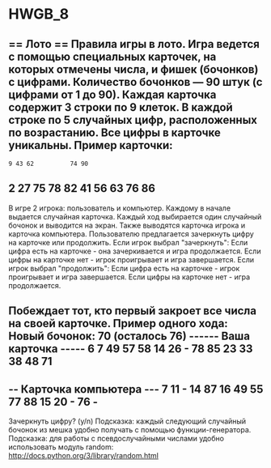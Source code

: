 # HWGB_8
== Лото ==
Правила игры в лото.
Игра ведется с помощью специальных карточек, на которых отмечены числа,
и фишек (бочонков) с цифрами.
Количество бочонков — 90 штук (с цифрами от 1 до 90).
Каждая карточка содержит 3 строки по 9 клеток. В каждой строке по 5 случайных цифр,
расположенных по возрастанию. Все цифры в карточке уникальны. Пример карточки:
--------------------------
    9 43 62          74 90
 2    27    75 78    82
   41 56 63     76      86
--------------------------
В игре 2 игрока: пользователь и компьютер. Каждому в начале выдается
случайная карточка.
Каждый ход выбирается один случайный бочонок и выводится на экран.
Также выводятся карточка игрока и карточка компьютера.
Пользователю предлагается зачеркнуть цифру на карточке или продолжить.
Если игрок выбрал "зачеркнуть":
    Если цифра есть на карточке - она зачеркивается и игра продолжается.
    Если цифры на карточке нет - игрок проигрывает и игра завершается.
Если игрок выбрал "продолжить":
    Если цифра есть на карточке - игрок проигрывает и игра завершается.
    Если цифры на карточке нет - игра продолжается.

Побеждает тот, кто первый закроет все числа на своей карточке.
Пример одного хода:
Новый бочонок: 70 (осталось 76)
------ Ваша карточка -----
 6  7          49    57 58
   14 26     -    78    85
23 33    38    48    71
--------------------------
-- Карточка компьютера ---
 7 11     - 14    87
      16 49    55 77    88
   15 20     -       76  -
--------------------------
Зачеркнуть цифру? (y/n)
Подсказка: каждый следующий случайный бочонок из мешка удобно получать
с помощью функции-генератора.
Подсказка: для работы с псевдослучайными числами удобно использовать
модуль random: http://docs.python.org/3/library/random.html